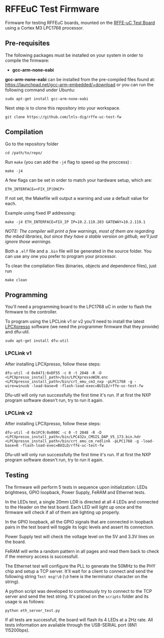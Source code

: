 # RFFEuC Test Firmware

Firmware for testing RFFEuC boards, mounted on the [RFFE-uC Test Board](https://github.com/lnls-dig/rffe-uc-hw-test-board) using a Cortex M3 LPC1768 processor.

## Pre-requisites

The following packages must be installed on your system in order to compile the firmware:
- **gcc-arm-none-eabi**

**gcc-arm-none-eabi** can be installed from the pre-compiled files found at: https://launchpad.net/gcc-arm-embedded/+download
or you can run the following command under Ubuntu:

	sudo apt-get install gcc-arm-none-eabi

Next step is to clone this repository into your workspace.

	git clone https://github.com/lnls-dig/rffe-uc-test-fw

## Compilation

Go to the repository folder

	cd /path/to/repo/

Run `make` (you can add the `-j4` flag to speed up the proccess) :

    make -j4

A few flags can be set in order to match your hardware setup, which are:

    ETH_INTERFACE=<FIX_IP|DHCP>

If not set, the Makefile will output a warning and use a default value for each.

Example using fixed IP addressing:

	make -j4 ETH_INTERFACE=FIX_IP IP=10.2.119.203 GATEWAY=10.2.119.1

*NOTE: The compiler will print a few warnings, most of them are regarding the mbed libraries, but since they have a stable version on github, we'll just ignore those warnings.*

Both a `.elf` file and a `.bin` file will be generated in the source folder. You can use any one you prefer to program your processor.

To clean the compilation files (binaries, objects and dependence files), just run

	make clean

## Programming

You'll need a programming board to the LPC1768 uC in order to flash the firmware to the controller.

To program using the LPCLink v1 or v2 you'll need to install the latest [LPCXpresso](https://www.nxp.com/products/processors-and-microcontrollers/arm-based-processors-and-mcus/lpc-cortex-m-mcus/lpc1100-cortex-m0-plus-m0/lpcxpresso-ide-v8.2.2:LPCXPRESSO) software (we need the programmer firmware that they provide) and dfu-util.

    sudo apt-get install dfu-util

### LPCLink v1

After installing LPCXpresso, follow these steps:

    dfu-util -d 0x0471:0xDF55 -c 0 -t 2048 -R -D <LPCXpresso_install_path>/bin/LPCXpressoWIN.enc
    <LPCXpresso_install_path>/bin/crt_emu_cm3_nxp -pLPC1768 -g -wire=winusb -load-base=0 -flash-load-exec=BUILD/rffe-uc-test-fw

Dfu-util will only run successfully the first time it's run. If at first the NXP program software doesn't run, try to run it again.

### LPCLink v2

After installing LPCXpresso, follow these steps:

    dfu-util -d 0x1FC9:0x000C -c 0 -t 2048 -R -D <LPCXpresso_install_path>/bin/LPC432x_CMSIS_DAP_V5_173.bin.hdr
    <LPCXpresso_install_path>/bin/crt_emu_cm_redlink -pLPC1768 -g -load-base=0 -flash-load-exec=BUILD/rffe-uc-test-fw

Dfu-util will only run successfully the first time it's run. If at first the NXP program software doesn't run, try to run it again.

## Testing

The firmware will perform 5 tests in sequence upon initialization: LEDs brightness, GPIO loopback, Power Supply, FeRAM and Ethernet tests.

In the LEDs test, a single 20mm LDR is directed at all 4 LEDs and connected to the Header on the test board. Each LED will light up once and the firmware will check if all of them are lighting up properly.

In the GPIO loopback, all the GPIO signals that are connected in loopback pairs in the test board will toggle its logic levels and assert its connection.

Power Supply test will check the voltage level on the 5V and 3.3V lines on the board.

FeRAM will write a random pattern in all pages and read them back to check if the memory access is successfull.

The Ethernet test will configure the PLL to generate the 50MHz to the PHY chip and setup a TCP server. It'll wait for a client to connect and send the following string `Test msg!\0` (`\0` here is the terminator character on the string).

A python script was developed to continuously try to connect to the TCP server and send the test string. It's placed on the `scripts` folder and its usage is as follows:

    python eth_server_test.py

If all tests are successfull, the board will flash its 4 LEDs at a 2Hz rate. All tests information are available through the USB-SERIAL port (8N1 115200bps).
